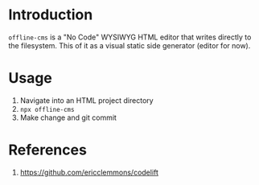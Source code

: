 # Introduction

`offline-cms` is a "No Code" WYSIWYG HTML editor that writes directly to the filesystem. This of it as a visual static side generator (editor for now).

# Usage

1. Navigate into an HTML project directory
1. `npx offline-cms`
1. Make change and git commit

# References

1. https://github.com/ericclemmons/codelift
